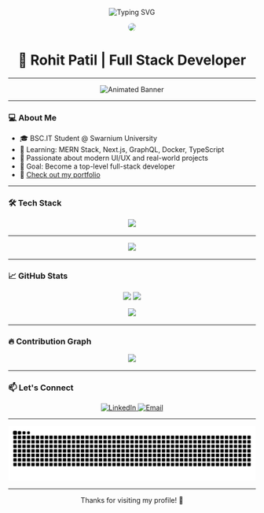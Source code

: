 <!-- Banner -->
<p align="center">
  <img src="https://readme-typing-svg.demolab.com?font=Fira+Code&size=30&pause=1000&center=true&vCenter=true&width=435&lines=Hey!+I+am+Rohit+Patil;Full+Stack+Developer+%F0%9F%9A%80;MERN+Stack+%7C+Next.js+%7C+Tailwind+Lover;Always+building+cool+things!" alt="Typing SVG" />
</p>

<!-- Profile Picture -->
<p align="center" style="overflow:hidden;">
  <img src="https://avatars.githubusercontent.com/u/113540316?s=400&u=f3f1932a90d3d3ccacced3a7d10973d613c59501&v=4" width="150" style="border-radius: 50%;" />
</p>

<h1 align="center">🌟 Rohit Patil | Full Stack Developer</h1>

---

<!-- 🎉 Top Animated Banner -->
<p align="center">
  <img src="https://media.giphy.com/media/v1.Y2lkPTc5MGI3NjExNjExcXRtMWhydXZoYnNkaWNjZHkwcnA4cW0zNHllbGF4NGw5NWo2ZCZlcD12MV9naWZzX3NlYXJjaCZjdD1n/jBOOXxSJfG8kqMxT11/giphy.gif" alt="Animated Banner" />
</p>

---

### 💻 About Me

- 🎓 BSC.IT Student @ Swarnium University
- 🧠 Learning: MERN Stack, Next.js, GraphQL, Docker, TypeScript
- 🚀 Passionate about modern UI/UX and real-world projects
- 🎯 Goal: Become a top-level full-stack developer
- 📝 [Check out my portfolio](https://my-portfolio-silk-gamma-78.vercel.app/)

---

### 🛠️ Tech Stack

<p align="center">
  <img src="https://skillicons.dev/icons?i=html,css,js,ts,react,nextjs,nodejs,express,mongodb,redux,tailwind,figma,vscode,git,github" />
</p>

---
<!-- 🏆 GitHub Trophies -->
<p align="center">
  <img src="https://github-profile-trophy.vercel.app/?username=patilrohit1964&theme=tokyonight&no-frame=true&no-bg=true&margin-w=4" />
</p>

---

### 📈 GitHub Stats

<p align="center">
  <img src="https://github-readme-stats.vercel.app/api?username=patilrohit1964&show_icons=true&theme=tokyonight" height="150"/>
  <img src="https://github-readme-streak-stats.herokuapp.com?user=patilrohit1964&theme=tokyonight" height="150"/>
</p>

<p align="center">
  <img src="https://github-readme-stats.vercel.app/api/top-langs/?username=patilrohit1964&layout=compact&theme=tokyonight" height="150"/>
</p>

---

### 🔥 Contribution Graph

<p align="center">
  <img src="https://github-readme-activity-graph.vercel.app/graph?username=patilrohit1964&theme=tokyo-night" />
</p>

---

### 📫 Let's Connect

<p align="center">
  <a href="https://www.linkedin.com/in/rohitpatil/" target="_blank">
    <img alt="LinkedIn" src="https://img.shields.io/badge/LinkedIn-blue?logo=linkedin&style=for-the-badge" />
  </a>
  <a href="mailto:patilrohit19649@gmail.com">
    <img alt="Email" src="https://img.shields.io/badge/Email-red?logo=gmail&style=for-the-badge" />
  </a>
</p>

---

<p align="center">
  <img src="https://raw.githubusercontent.com/patilrohit1964/patilrohit1964/output/github-contribution-grid-snake.svg" alt="snake animation" />
</p>

---

<!-- 🙏 Thank You -->
<p align="center">Thanks for visiting my profile! 💙</p>